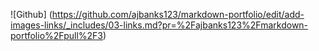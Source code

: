 ![Github] (https://github.com/ajbanks123/markdown-portfolio/edit/add-images-links/_includes/03-links.md?pr=%2Fajbanks123%2Fmarkdown-portfolio%2Fpull%2F3)
